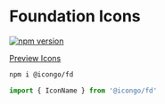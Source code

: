 Foundation Icons
===

[![npm version](https://img.shields.io/npm/v/@icongo/fd.svg)](https://www.npmjs.com/package/@icongo/fd)

[Preview Icons](http://icongo.github.io/#/icons/fd)

```bash
npm i @icongo/fd
```

```jsx
import { IconName } from '@icongo/fd'
```